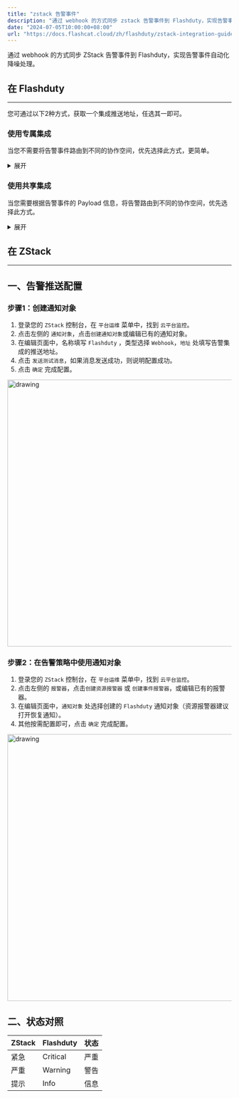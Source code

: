 ```yaml
---
title: "zstack 告警事件"
description: "通过 webhook 的方式同步 zstack 告警事件到 Flashduty，实现告警事件自动化降噪处理"
date: "2024-07-05T10:00:00+08:00"
url: "https://docs.flashcat.cloud/zh/flashduty/zstack-integration-guide"
---
```


通过 webhook 的方式同步 ZStack 告警事件到 Flashduty，实现告警事件自动化降噪处理。

<div class="hide">

## 在 Flashduty
---
您可通过以下2种方式，获取一个集成推送地址，任选其一即可。

### 使用专属集成

当您不需要将告警事件路由到不同的协作空间，优先选择此方式，更简单。

<details>
  <summary>展开</summary>
  
  1. 进入 Flashduty 控制台，选择 **协作空间**，进入某个空间的详情页面
  2. 选择 **集成数据** tab，点击 **添加一个集成**，进入添加集成页面
  3. 选择 **ZStack** 集成，点击 **保存**，生成卡片。
  4. 点击生成的卡片，可以查看到 **推送地址**，复制备用，完成。

    
</details>

### 使用共享集成

当您需要根据告警事件的 Payload 信息，将告警路由到不同的协作空间，优先选择此方式。

<details>
  <summary>展开</summary>
  
  1. 进入 Flashduty 控制台，选择 **集成中心=>告警事件**，进入集成选择页面。
  2. 选择 **ZStack** 集成： 
        - **集成名称**：为当前集成定义一个名称。
  3. 点击 **保存** 后，复制当前页面的新生成的 **推送地址** 备用。
  4. 点击 **创建路由**，为集成配置路由规则。您可以按条件匹配不同的告警到不同的协作空间，也可以直接设置默认协作空间作为兜底，后续再按需调整。
  5. 完成。
    
</details>
</div>

## 在 ZStack
---

<div class="md-block">

## 一、告警推送配置

### 步骤1：创建通知对象

1. 登录您的 `ZStack` 控制台，在 `平台运维` 菜单中，找到 `云平台监控`。
2. 点击左侧的 `通知对象`，点击`创建通知对象`或编辑已有的通知对象。
3. 在编辑页面中，名称填写 `Flashduty` ，类型选择 `Webhook`，`地址` 处填写告警集成的<span class='integration_url'>推送地址</span>。
4. 点击 `发送测试消息`，如果消息发送成功，则说明配置成功。
5. 点击 `确定` 完成配置。

<img alt="drawing" width="600" src="https://download.flashcat.cloud/flashduty/doc/zh/fd/zstack-1.png" />

### 步骤2：在告警策略中使用通知对象

1. 登录您的 `ZStack` 控制台，在 `平台运维` 菜单中，找到 `云平台监控`。
2. 点击左侧的 `报警器`，点击`创建资源报警器` 或 `创建事件报警器`，或编辑已有的报警器。
3. 在编辑页面中，`通知对象` 处选择创建的 `Flashduty` 通知对象（资源报警器建议打开恢复通知）。
4. 其他按需配置即可，点击 `确定` 完成配置。

<img alt="drawing" width="600" src="https://download.flashcat.cloud/flashduty/doc/zh/fd/zstack-2.png" />



</dev>

## 二、状态对照

<div class="md-block">

| ZStack |  Flashduty | 状态 |
| ---------- | -------- | ---- |
| 紧急  | Critical | 严重 |
| 严重   | Warning  | 警告 |
| 提示   | Info     | 信息 |

</div>

